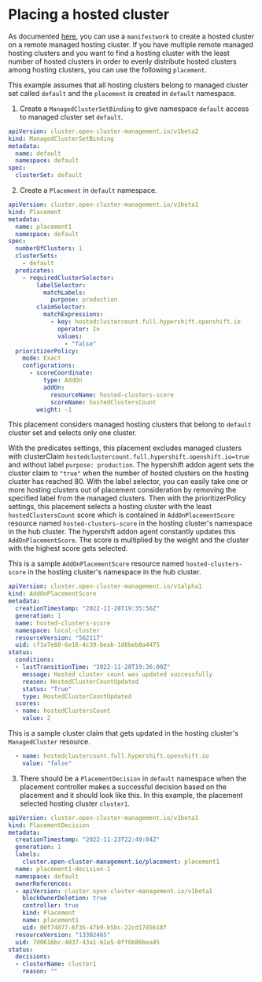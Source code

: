 # Placing a hosted cluster

As documented [here](https://github.com/stolostron/hypershift-addon-operator/blob/main/docs/provision_hypershift_clusters_by_manifestwork.md), you can use a `manifestwork` to create a hosted cluster on a remote managed hosting cluster. If you have multiple remote managed hosting clusters and you want to find a hosting cluster with the least number of hosted clusters in order to evenly distribute hosted clusters among hosting clusters, you can use the following `placement`.

This example assumes that all hosting clusters belong to managed cluster set called `default` and the `placement` is created in `default` namespace.

1. Create a `ManagedClusterSetBinding` to give namespace `default` access to managed cluster set `default`.

```yaml
apiVersion: cluster.open-cluster-management.io/v1beta2
kind: ManagedClusterSetBinding
metadata:
  name: default
  namespace: default
spec:
  clusterSet: default
```

2. Create a `Placement` in `default` namespace. 

```yaml
apiVersion: cluster.open-cluster-management.io/v1beta1
kind: Placement
metadata:
  name: placement1
  namespace: default
spec:
  numberOfClusters: 1 
  clusterSets:
    - default
  predicates:
    - requiredClusterSelector:
        labelSelector:
          matchLabels:
            purpose: production
        claimSelector:
          matchExpressions:
            - key: hostedclustercount.full.hypershift.openshift.io
              operator: In
              values:
                - "false"
  prioritizerPolicy:
    mode: Exact
    configurations:
      - scoreCoordinate:
          type: AddOn
          addOn:
            resourceName: hosted-clusters-score 
            scoreName: hostedClustersCount
        weight: -1
```

This placement considers managed hosting clusters that belong to `default` cluster set and selects only one cluster.

With the predicates settings, this placement excludes managed clusters with clusterClaim `hostedclustercount.full.hypershift.openshift.io=true` and without label `purpose: production`. The hypershift addon agent sets the cluster claim to `"true"` when the number of hosted clusters on the hosting cluster has reached 80. With the label selector, you can easily take one or more hosting clusters out of placement consideration by removing the specified label from the managed clusters. Then with the prioritizerPolicy settings, this placement selects a hosting cluster with the least `hostedClustersCount` score which is contained in `AddOnPlacementScore` resource named `hosted-clusters-score` in the hosting cluster's namespace in the hub cluster. The hypershift addon agent constantly updates this `AddOnPlacementScore`. The score is multiplied by the weight and the cluster with the highest score gets selected. 

This is a sample `AddOnPlacementScore` resource named `hosted-clusters-score` in the hosting cluster's namespace in the hub cluster.

```yaml
apiVersion: cluster.open-cluster-management.io/v1alpha1
kind: AddOnPlacementScore
metadata:
  creationTimestamp: "2022-11-28T19:35:56Z"
  generation: 1
  name: hosted-clusters-score
  namespace: local-cluster
  resourceVersion: "562117"
  uid: cf1a7e80-6e16-4c39-beab-1d6beb0a4475
status:
  conditions:
  - lastTransitionTime: "2022-11-28T19:36:00Z"
    message: Hosted cluster count was updated successfully
    reason: HostedClusterCountUpdated
    status: "True"
    type: HostedClusterCountUpdated
  scores:
  - name: hostedClustersCount
    value: 2
```

This is a sample cluster claim that gets updated in the hosting cluster's `ManagedCluster` resource.

```yaml
  - name: hostedclustercount.full.hypershift.openshift.io
    value: "false"
```

3. There should be a `PlacementDecision` in `default` namespace when the placement controller makes a successful decision based on the placement and it should look like this. In this example, the placement selected hosting cluster `cluster1`.

```yaml
apiVersion: cluster.open-cluster-management.io/v1beta1
kind: PlacementDecision
metadata:
  creationTimestamp: "2022-11-23T22:49:04Z"
  generation: 1
  labels:
    cluster.open-cluster-management.io/placement: placement1
  name: placement1-decision-1
  namespace: default
  ownerReferences:
  - apiVersion: cluster.open-cluster-management.io/v1beta1
    blockOwnerDeletion: true
    controller: true
    kind: Placement
    name: placement1
    uid: 00f74077-6f35-47b9-b5bc-22cd1785618f
  resourceVersion: "13302465"
  uid: 7d0616bc-4037-43a1-b1e5-0ff6b86bea45
status:
  decisions:
  - clusterName: cluster1
    reason: ""
```

